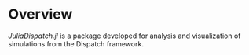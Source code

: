 # Overview

_JuliaDispatch.jl_ is a package developed for analysis and visualization of simulations from the Dispatch framework.

```@contents
```